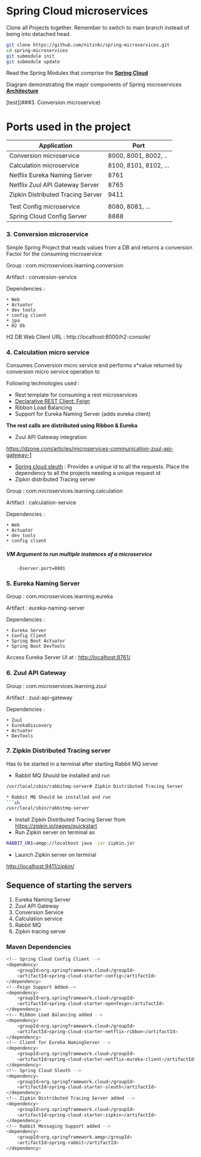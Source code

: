 # Spring Cloud microservices

Clone all Projects together. Remember to switch to main branch instead of being into detached head.
```sh
git clone https://github.com/nitinkc/spring-microservices.git   
cd spring-microservices
git submodule init
git submodule update 
```

Read the Spring Modules that comprise the
**[Spring Cloud](https://spring.io/projects/spring-cloud#:~:targetText=Spring%20Cloud%20provides%20tools%20for,distributed%20sessions%2C%20cluster%20state)**

Diagram demonstrating the major components of Spring microservices
**[Architecture](https://spring.io/img/homepage/diagram-distributed-systems.svg)**

[test](###3. Conversion microservice)

# Ports used in the project

|Application | Port |
-------------|-------
|Conversion microservice |8000, 8001, 8002, ..|
|Calculation microservice |8100, 8101, 8102, …|
|Netflix Eureka Naming Server | 8761|
|Netflix Zuul API Gateway Server | 8765|
|Zipkin Distributed Tracing Server |9411|
|||
|Test Config microservice | 8080, 8081, …|
|Spring Cloud Config Server | 8888|


### 3. Conversion microservice
Simple Spring Project that reads values from a DB and returns a conversion Factor for the consuming microservice

Group : com.microservices.learning.conversion

Artifact : conversion-service

Dependencies :

    • Web
    • Actuator
    • dev tools
    • config client
    • jpa
    • H2 Db

H2 DB Web Client URL : http://localhost:8000/h2-console/

### 4. Calculation micro service
Consumes Conversion micro service and performs x*value returned by conversion micro service operation to

Following technologies used :

* Rest template for consuming a rest microservices
* [Declarative REST Client: Feign](https://cloud.spring.io/spring-cloud-netflix/multi/multi_spring-cloud-feign.html)
* Ribbon Load Balancing
* Support for Eureka Naming Server (adds eureka client)

**The rest calls are distributed using Ribbon & Eureka**
* Zuul API Gateway integration

https://dzone.com/articles/microservices-communication-zuul-api-gateway-1


* [Spring cloud sleuth](https://cloud.spring.io/spring-cloud-sleuth/reference/html/) : Provides a unique id to all the requests. Place the dependency to all the projects needing a unique request id
* Zipkin distributed Tracing server

Group : com.microservices.learning.calculation

Artifact : calculation-service

Dependencies :

	• Web
	• Actuator
	• dev tools
	• config client

##### VM Argument to run multiple instances of a microservice
		-Dserver.port=8001

### 5. Eureka Naming Server

Group : com.microservices.learning.eureka

Artifact : eureka-naming-server

Dependencies :

	• Eureka Server
	• Config Client
	• Spring Boot Actuator
	• Spring Boot DevTools

Access Eureka Server UI at : <http://localhost:8761/>


### 6. Zuul API Gateway

Group : com.microservices.learning.zuul

Artifact : zuul-api-gateway

Dependencies :

	• Zuul
	• EurekaDiscovery
	• Actuator
	• DevTools

### 7. Zipkin Distributed Tracing server

Has to be started in a terminal after starting Rabbit MQ server

* Rabbit MQ Should be installed and run
```sh
/usr/local/sbin/rabbitmq-server# Zipkin Distributed Tracing Server

* Rabbit MQ Should be installed and run
```sh
/usr/local/sbin/rabbitmq-server
```
* Install Zipkin Distributed Tracing Server from
<https://zipkin.io/pages/quickstart>
* Run Zipkin server on terminal as
```sh
RABBIT_URI=amqp://localhost java -jar zipkin.jar
```

* Launch Zipkin server on terminal

<http://localhost:9411/zipkin/>

## Sequence of starting the servers
1. Eureka Naming Server
2. Zuul API Gateway
3. Conversion Service
4. Calculation service
5. Rabbit MQ
6. Zipkin tracing server
### Maven Dependencies

```sh
<!-- Spring Cloud Config Client -->
<dependency>
	<groupId>org.springframework.cloud</groupId>
	<artifactId>spring-cloud-starter-config</artifactId>
</dependency>
<!--Feign Support Added-->
<dependency>
	<groupId>org.springframework.cloud</groupId>
	<artifactId>spring-cloud-starter-openfeign</artifactId>
</dependency>
<!-- Ribbon Load Balancing added -->
<dependency>
	<groupId>org.springframework.cloud</groupId>
	<artifactId>spring-cloud-starter-netflix-ribbon</artifactId>
</dependency>
<!-- Client for Eureka NamingServer -->
<dependency>
	<groupId>org.springframework.cloud</groupId>
	<artifactId>spring-cloud-starter-netflix-eureka-client</artifactId>
</dependency>
<!-- Spring Cloud Sleuth -->
<dependency>
    <groupId>org.springframework.cloud</groupId>
    <artifactId>spring-cloud-starter-sleuth</artifactId>
</dependency>
<!-- Zipkin Distributed Tracing Server added -->
<dependency>
	<groupId>org.springframework.cloud</groupId>
	<artifactId>spring-cloud-starter-zipkin</artifactId>
</dependency>
<!-- Rabbit Messaging Support added -->
<dependency>
	<groupId>org.springframework.amqp</groupId>
	<artifactId>spring-rabbit</artifactId>
</dependency>
```
